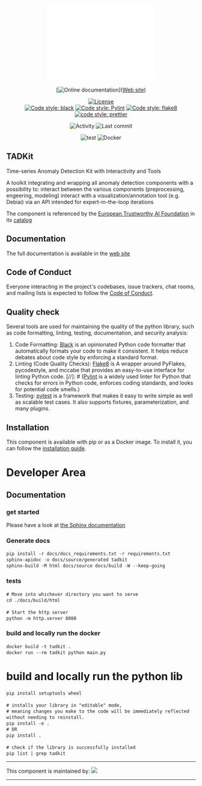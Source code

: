 <div align="center">
    <img src="images/Logo_ConfianceAI_Blanc.png" height="200" align="">

[![Online documentation](https://img.shields.io/static/v1?label=&message=Online documentation&color=0077de)]([Web site])

[![License](https://img.shields.io/badge/MPL--2.0-blue)](https://opensource.org/licenses/Apache-2.0)
<br>
[![Code style: black](https://img.shields.io/badge/code%20style-black-000000.svg)](https://github.com/psf/black)
[![Code style: Pylint](https://img.shields.io/badge/linting-pylint-yellowgreen)](https://github.com/pylint-dev)
[![Code style: flake8](https://img.shields.io/badge/code%20style-flake8-1c4a6c.svg)](https://flake8.pycqa.org/en/latest/)
[![code style: prettier](https://img.shields.io/badge/code_style-prettier-ff69b4.svg?style=flat-square)](https://github.com/prettier/prettier)

![Activity](https://img.shields.io/github/commit-activity/m/IRT-SystemX/tadkit)
![Last commit](https://img.shields.io/github/last-commit/IRT-SystemX/tadkit)

![test](https://github.com/IRT-SystemX/tadkit//actions/workflows/pull-request-check.yml/badge.svg)
![Docker](https://github.com/IRT-SystemX/tadkit//actions/workflows/docker-push.yml/badge.svg)

</div>

##  TADKit

Time-series Anomaly Detection Kit with Interactivity and Tools

A toolkit integrating and wrapping all anomaly detection components with a possibility to: interact between the various components (preprocessing, engeering, modeling) interact with a visualization/annotation tool (e.g. Debiai) via an API intended for expert-in-the-loop iterations

The component is referenced by the [European Trustworthy AI Foundation] in its [catalog]

## Documentation

The full documentation is available in the [web site]

## Code of Conduct

Everyone interacting in the project's codebases, issue trackers, chat rooms, and mailing lists is expected to follow the [Code of Conduct](CODE_OF_CONDUCT_v2.md).

## Quality check

Several tools are used for maintaining the quality of the python library, such as code formatting, linting, testing, documentation, and security analysis:
1. Code Formatting: [Black] is an opinionated Python code formatter that automatically formats your code to make it consistent. It helps reduce debates about code style by enforcing a standard format.
2. Linting (Code Quality Checks): [Flake8] is A wrapper around PyFlakes, pycodestyle, and mccabe that provides an easy-to-use interface for linting Python code.
[//]: # ([Pylint] is a widely used linter for Python that checks for errors in Python code, enforces coding standards, and looks for potential code smells.)
3. Testing: [pytest] is a framework that makes it easy to write simple as well as scalable test cases. It also supports fixtures, parameterization, and many plugins.

## Installation

This component is available with pip or as a Docker image. To install it, you can follow the [installation guide].


# Developer Area


## Documentation 

### get started

Please have a look at [the Sphinx documentation]

### Generate docs

````
pip install -r docs/docs_requirements.txt -r requirements.txt
sphinx-apidoc -o docs/source/generated tadkit
sphinx-build -M html docs/source docs/build -W --keep-going
````

### tests

````
# Move into whichever directory you want to serve
cd ./docs/build/html

# Start the http server 
python -m http.server 8080
````

### build and locally run the docker 

````
docker build -t tadkit .
docker run --rm tadkit python main.py
````

# build and locally run the python lib

````
pip install setuptools wheel

# installs your library in "editable" mode, 
# meaning changes you make to the code will be immediately reflected without needing to reinstall.
pip install -e .
# OR 
pip install .

# check if the library is successfully installed 
pip list | grep tadkit
````




---
<p align="center justify-content:space-around">
  This component is maintained by: 
  <a href="https://www.irt-systemx.fr/" title="IRT SystemX">
   <img src="https://www.irt-systemx.fr/wp-content/uploads/2013/03/system-x-logo.jpeg"  height="50">
  </a>
</p>




---

[Component Name]: TADkit
[IRT-SystemX]: https://github.com/IRT-SystemX
[PSF Code of Conduct]: https://policies.python.org/python.org/code-of-conduct/
[Support]: support@irt-systemx.fr
[web site]: https://IRT-SystemX.github.io/tadkit/
[installation guide]: https://IRT-SystemX.github.io/tadkit/
[European Trustworthy AI Foundation]:https://www.confiance.ai/foundation/
[catalog]: https://catalog.confiance.ai/records/sa1gd-1s022
[Black]: https://black.readthedocs.io/
[Pylint]: https://pylint.readthedocs.io/
[pytest]: https://docs.pytest.org/en/stable/
[Flake8]: https://flake8.pycqa.org/
[the Sphinx documentation]: https://www.sphinx-doc.org/fr/master/tutorial/getting-started.html#